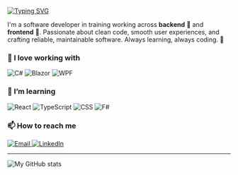 [![Typing SVG](https://readme-typing-svg.herokuapp.com?font=Fira+Code&pause=1000&color=1C57FF&width=435&lines=%F0%9F%91%8B+Hey%2C+I%E2%80%99m+Saimon;A.K.A+MC-Nomias)](https://git.io/typing-svg)

I'm a software developer in training working across **backend** 🔧 and **frontend** 🎨.
Passionate about clean code, smooth user experiences, and crafting reliable, maintainable software.
Always learning, always coding. 🚀

### 🔭 I love working with

<div display="flex">
  <img src="https://img.shields.io/badge/c%23-%23239120.svg?style=for-the-badge&logo=c-sharp&logoColor=white" alt="C#"/>
  <img src="https://img.shields.io/badge/blazor-%235C2D91.svg?style=for-the-badge&logo=blazor&logoColor=white" alt="Blazor"/>
  <img src="https://img.shields.io/badge/WPF-%23008CBA.svg?style=for-the-badge&logo=windows&logoColor=white" alt="WPF"/>
</div>

### 🌱 I’m learning

<div display="flex">
  <img src="https://img.shields.io/badge/react-%2320232a.svg?style=for-the-badge&logo=react&logoColor=%2361DAFB" alt="React"/>
  <img src="https://img.shields.io/badge/typescript-%23007ACC.svg?style=for-the-badge&logo=typescript&logoColor=white" alt="TypeScript"/>
  <img src="https://img.shields.io/badge/css3-%231572B6.svg?style=for-the-badge&logo=css3&logoColor=white" alt="CSS"/>
  <img src="https://img.shields.io/badge/f%23-%233776AB.svg?style=for-the-badge&logo=fsharp&logoColor=white" alt="F#"/>

</div>

### 📫 How to reach me
<div display="flex">
  <a href="mailto:maharisaimon@gmail.com">
    <img src="https://img.shields.io/badge/Email-%23D14836.svg?style=for-the-badge&logo=gmail&logoColor=white" alt="Email"/>
  </a>
  <a href="">
    <img src="https://img.shields.io/badge/linkedin-%230077B5.svg?style=for-the-badge&logo=linkedin&logoColor=white" alt="LinkedIn"/>
  </a>
</div>

---

![My GitHub stats](https://github-readme-stats.vercel.app/api?username=mc-nomias&count_private=true&show_icons=true&theme=chartreuse-dark)
